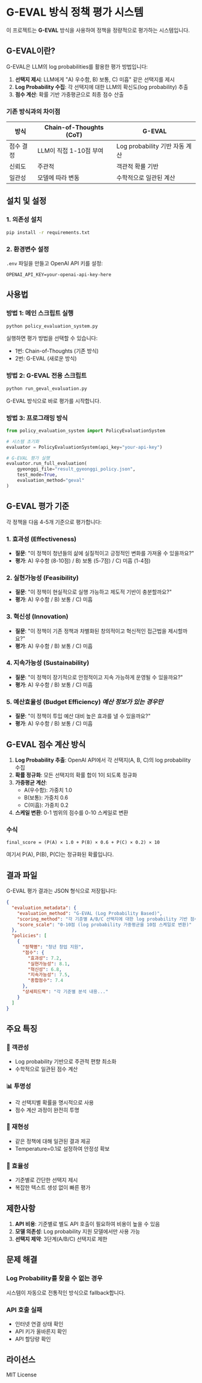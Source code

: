 # G-EVAL 방식 정책 평가 시스템

이 프로젝트는 **G-EVAL** 방식을 사용하여 정책을 정량적으로 평가하는 시스템입니다.

## G-EVAL이란?

G-EVAL은 LLM의 log probabilities를 활용한 평가 방법입니다:

1. **선택지 제시**: LLM에게 "A) 우수함, B) 보통, C) 미흡" 같은 선택지를 제시
2. **Log Probability 수집**: 각 선택지에 대한 LLM의 확신도(log probability) 추출
3. **점수 계산**: 확률 기반 가중평균으로 최종 점수 산출

### 기존 방식과의 차이점

| 방식 | Chain-of-Thoughts (CoT) | G-EVAL |
|------|-------------------------|---------|
| 점수 결정 | LLM이 직접 1-10점 부여 | Log probability 기반 자동 계산 |
| 신뢰도 | 주관적 | 객관적 확률 기반 |
| 일관성 | 모델에 따라 변동 | 수학적으로 일관된 계산 |

## 설치 및 설정

### 1. 의존성 설치

```bash
pip install -r requirements.txt
```

### 2. 환경변수 설정

`.env` 파일을 만들고 OpenAI API 키를 설정:

```
OPENAI_API_KEY=your-openai-api-key-here
```

## 사용법

### 방법 1: 메인 스크립트 실행

```bash
python policy_evaluation_system.py
```

실행하면 평가 방법을 선택할 수 있습니다:
- 1번: Chain-of-Thoughts (기존 방식)
- 2번: G-EVAL (새로운 방식)

### 방법 2: G-EVAL 전용 스크립트

```bash
python run_geval_evaluation.py
```

G-EVAL 방식으로 바로 평가를 시작합니다.

### 방법 3: 프로그래밍 방식

```python
from policy_evaluation_system import PolicyEvaluationSystem

# 시스템 초기화
evaluator = PolicyEvaluationSystem(api_key="your-api-key")

# G-EVAL 평가 실행
evaluator.run_full_evaluation(
    gyeonggi_file="result_gyeonggi_policy.json",
    test_mode=True,
    evaluation_method="geval"
)
```

## G-EVAL 평가 기준

각 정책을 다음 4-5개 기준으로 평가합니다:

### 1. 효과성 (Effectiveness)
- **질문**: "이 정책이 청년들의 삶에 실질적이고 긍정적인 변화를 가져올 수 있을까요?"
- **평가**: A) 우수함 (8-10점) / B) 보통 (5-7점) / C) 미흡 (1-4점)

### 2. 실현가능성 (Feasibility)
- **질문**: "이 정책이 현실적으로 실행 가능하고 제도적 기반이 충분할까요?"
- **평가**: A) 우수함 / B) 보통 / C) 미흡

### 3. 혁신성 (Innovation)
- **질문**: "이 정책이 기존 정책과 차별화된 창의적이고 혁신적인 접근법을 제시할까요?"
- **평가**: A) 우수함 / B) 보통 / C) 미흡

### 4. 지속가능성 (Sustainability)
- **질문**: "이 정책이 장기적으로 안정적이고 지속 가능하게 운영될 수 있을까요?"
- **평가**: A) 우수함 / B) 보통 / C) 미흡

### 5. 예산효율성 (Budget Efficiency) *예산 정보가 있는 경우만*
- **질문**: "이 정책이 투입 예산 대비 높은 효과를 낼 수 있을까요?"
- **평가**: A) 우수함 / B) 보통 / C) 미흡

## G-EVAL 점수 계산 방식

1. **Log Probability 추출**: OpenAI API에서 각 선택지(A, B, C)의 log probability 수집
2. **확률 정규화**: 모든 선택지의 확률 합이 1이 되도록 정규화
3. **가중평균 계산**: 
   - A(우수함): 가중치 1.0
   - B(보통): 가중치 0.6
   - C(미흡): 가중치 0.2
4. **스케일 변환**: 0-1 범위의 점수를 0-10 스케일로 변환

### 수식

```
final_score = (P(A) × 1.0 + P(B) × 0.6 + P(C) × 0.2) × 10
```

여기서 P(A), P(B), P(C)는 정규화된 확률입니다.

## 결과 파일

G-EVAL 평가 결과는 JSON 형식으로 저장됩니다:

```json
{
  "evaluation_metadata": {
    "evaluation_method": "G-EVAL (Log Probability Based)",
    "scoring_method": "각 기준별 A/B/C 선택지에 대한 log probability 기반 점수 계산",
    "score_scale": "0-10점 (log probability 가중평균을 10점 스케일로 변환)"
  },
  "policies": [
    {
      "정책명": "청년 창업 지원",
      "점수": {
        "효과성": 7.2,
        "실현가능성": 8.1,
        "혁신성": 6.8,
        "지속가능성": 7.5,
        "종합점수": 7.4
      },
      "상세피드백": "각 기준별 분석 내용..."
    }
  ]
}
```

## 주요 특징

### 🎯 객관성
- Log probability 기반으로 주관적 편향 최소화
- 수학적으로 일관된 점수 계산

### 📊 투명성
- 각 선택지별 확률을 명시적으로 사용
- 점수 계산 과정이 완전히 투명

### 🔄 재현성
- 같은 정책에 대해 일관된 결과 제공
- Temperature=0.1로 설정하여 안정성 확보

### 🚀 효율성
- 기준별로 간단한 선택지 제시
- 복잡한 텍스트 생성 없이 빠른 평가

## 제한사항

1. **API 비용**: 기준별로 별도 API 호출이 필요하여 비용이 높을 수 있음
2. **모델 의존성**: Log probability 지원 모델에서만 사용 가능
3. **선택지 제약**: 3단계(A/B/C) 선택지로 제한

## 문제 해결

### Log Probability를 찾을 수 없는 경우
시스템이 자동으로 전통적인 방식으로 fallback합니다.

### API 호출 실패
- 인터넷 연결 상태 확인
- API 키가 올바른지 확인
- API 할당량 확인

## 라이선스

MIT License 